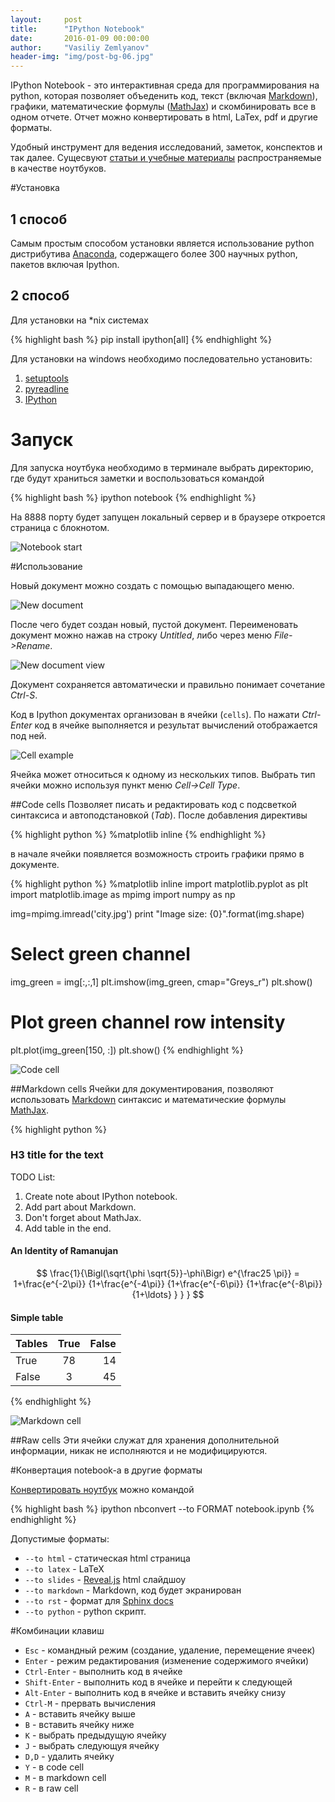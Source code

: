 ```yaml
---
layout:     post
title:      "IPython Notebook"
date:       2016-01-09 00:00:00
author:     "Vasiliy Zemlyanov"
header-img: "img/post-bg-06.jpg"
---
```


IPython Notebook - это интерактивная среда для программирования на python, которая позволяет объеденить код, текст (включая [Markdown](https://daringfireball.net/projects/markdown/ "Markdown")), графики, математические формулы ([MathJax](https://www.mathjax.org/ "Mathjax")) и скомбинировать все в одном отчете. Отчет можно конвертировать в html, LaTex, pdf и другие форматы.

Удобный инструмент для ведения исследований, заметок, конспектов и так далее.
Сущесвуют [статьи и учебные материалы](http://nb.bianp.net/sort/views/ "Links to the best IPython and Jupyter Notebooks.") распространяемые в качестве ноутбуков.

#Установка

## 1 способ
Самым простым способом установки является использование python дистрибутива [Anaconda](https://www.continuum.io/downloads "Anaconda"), содержащего более 300 научных python, пакетов включая Ipython.

## 2 способ
Для установки на *nix системах

{% highlight bash %}
pip install ipython[all]
{% endhighlight %}

Для установки на windows необходимо последовательно установить:

1. [setuptools](https://pypi.python.org/pypi/setuptools "setuptools")
2. [pyreadline](https://pypi.python.org/pypi/pyreadline "pyreadline")
3. [IPython](https://pypi.python.org/pypi/ipython "ipython")

# Запуск

Для запуска ноутбука необходимо в терминале выбрать директорию, где будут храниться заметки и воспользоваться командой

{% highlight bash %}
ipython notebook
{% endhighlight %}

На 8888 порту будет запущен локальный сервер и в браузере откроется страница с блокнотом.

<p class="center">
    <img src="/assets/ipython_notebook/notebook_1_start.png" alt="Notebook start" class='center-block'>
</p>

#Использование

Новый документ можно создать с помощью выпадающего меню.

<p class="center">
    <img src="/assets/ipython_notebook/notebook_2_new_document.png" alt="New document" class='center-block'>
</p>

После чего будет создан новый, пустой документ. Переименовать документ можно нажав на строку *Untitled*, либо через меню *File->Rename*.

<p class="center">
    <img src="/assets/ipython_notebook/notebook_3_new_document_view.png" alt="New document view" class='center-block'>
</p>

Документ сохраняется автоматически и правильно понимает сочетание *Ctrl-S*.

Код в Ipython документах организован в ячейки (`cells`). По нажати *Ctrl-Enter* код в ячейке выполняется и результат вычислений отображается под ней.

<p class="center">
    <img src="/assets/ipython_notebook/notebook_4_cell_example.png" alt="Cell example" class='center-block'>
</p>

Ячейка может относиться к одному из нескольких типов. Выбрать тип ячейки можно используя пункт меню *Cell->Cell Type*.

##Code cells
Позволяет писать и редактировать код с подсветкой синтаксиса и автоподстановкой (*Tab*). После добавления директивы 

{% highlight python %}
%matplotlib inline
{% endhighlight %}

в начале ячейки появляется возможность строить графики прямо в документе.

{% highlight python %}
%matplotlib inline
import matplotlib.pyplot as plt
import matplotlib.image as mpimg
import numpy as np

img=mpimg.imread('city.jpg')
print "Image size: {0}".format(img.shape)

# Select green channel
img_green = img[:,:,1]
plt.imshow(img_green, cmap="Greys_r")
plt.show()

# Plot green channel row intensity
plt.plot(img_green[150, :])
plt.show()
{% endhighlight %}

<p class="center">
    <img src="/assets/ipython_notebook/notebook_5_code_cell.png" alt="Code cell" class='center-block'>
</p>

##Markdown cells
Ячейки для документирования, позволяют использовать [Markdown](https://daringfireball.net/projects/markdown/ "Markdown") синтаксис и математические формулы [MathJax](https://www.mathjax.org/ "Mathjax").

{% highlight python %}
### H3 title for the text ###

TODO List:

 1. Create note about IPython notebook.
 2. Add part about Markdown.
 3. Don't forget about MathJax.
 4. Add table in the end.
 
<h4>An Identity of Ramanujan</h4>

$$ \frac{1}{\Bigl(\sqrt{\phi \sqrt{5}}-\phi\Bigr) e^{\frac25 \pi}} =
1+\frac{e^{-2\pi}} {1+\frac{e^{-4\pi}} {1+\frac{e^{-6\pi}}
{1+\frac{e^{-8\pi}} {1+\ldots} } } } $$

#### Simple table

| Tables | True  | False |
| ------ |:-----:| -----:|
| True   | 78    | 14    |
| False  | 3     | 45    |
{% endhighlight %}

<p class="center">
    <img src="/assets/ipython_notebook/notebook_6_markdown_cell.png" alt="Markdown cell" class='center-block'>
</p>

##Raw cells
Эти ячейки служат для хранения дополнительной информации, никак не исполняются и не модифицируются.

#Конвертация notebook-a в другие форматы

[Конвертировать ноутбук](https://ipython.org/ipython-doc/1/interactive/nbconvert.html "Conver notebook") можно командой

{% highlight bash %}
ipython nbconvert --to FORMAT notebook.ipynb
{% endhighlight %}

Допустимые форматы:

- `--to html` - статическая html страница
- `--to latex` - LaTeX
- `--to slides` - [Reveal.js](http://lab.hakim.se/reveal-js/#/ "Reveal.js") html слайдшоу
- `--to markdown` - Markdown, код будет экранирован
- `--to rst` - формат для [Sphinx docs](http://www.sphinx-doc.org/en/stable/)
- `--to python` - python скрипт.

#Комбинации клавиш

- `Esc` - командный режим (создание, удаление, перемещение ячеек)
- `Enter` - режим редактирования (изменение содержимого ячейки)
- `Ctrl-Enter` - выполнить код в ячейке
- `Shift-Enter` - выполнить код в ячейке и перейти к следующей
- `Alt-Enter` - выполнить код в ячейке и вставить ячейку снизу
- `Ctrl-M` - прервать вычисления
- `A` - вставить ячейку выше
- `B` - вставить ячейку ниже
- `K` - выбрать предыдущую ячейку
- `J` - выбрать следующуя ячейку
- `D,D` - удалить ячейку
- `Y` - в code cell
- `M` - в markdown cell
- `R` - в raw cell